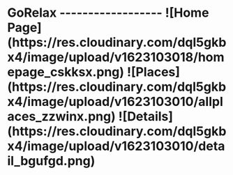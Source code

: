 <h1>GoRelax 
------------------
![Home Page](https://res.cloudinary.com/dql5gkbx4/image/upload/v1623103018/homepage_cskksx.png)
![Places](https://res.cloudinary.com/dql5gkbx4/image/upload/v1623103010/allplaces_zzwinx.png)
![Details](https://res.cloudinary.com/dql5gkbx4/image/upload/v1623103010/detail_bgufgd.png)
